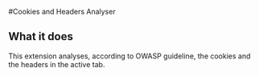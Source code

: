 #Cookies and Headers Analyser

## What it does

This extension analyses, according to OWASP guideline, the cookies and the headers in the active tab.


